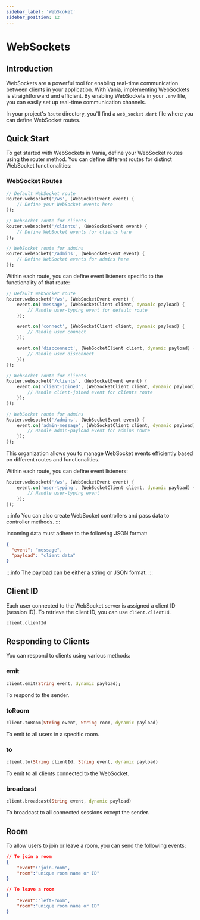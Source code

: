 ```yaml
---
sidebar_label: 'WebScoket'
sidebar_position: 12
---
```


# WebSockets

## Introduction

WebSockets are a powerful tool for enabling real-time communication between clients in your application. With Vania, implementing WebSockets is straightforward and efficient. By enabling WebSockets in your `.env` file, you can easily set up real-time communication channels.

In your project's `Route` directory, you'll find a `web_socket.dart` file where you can define WebSocket routes.

## Quick Start

To get started with WebSockets in Vania, define your WebSocket routes using the router method. You can define different routes for distinct WebSocket functionalities:

### WebSocket Routes

```dart
// Default WebSocket route
Router.websocket('/ws', (WebSocketEvent event) {
    // Define your WebSocket events here
});

// WebSocket route for clients
Router.websocket('/clients', (WebSocketEvent event) {
    // Define WebSocket events for clients here
});

// WebSocket route for admins
Router.websocket('/admins', (WebSocketEvent event) {
    // Define WebSocket events for admins here
});
```

Within each route, you can define event listeners specific to the functionality of that route:

```dart
// Default WebSocket route
Router.websocket('/ws', (WebSocketEvent event) {
    event.on('message', (WebSocketClient client, dynamic payload) {
        // Handle user-typing event for default route
    });

    event.on('connect', (WebSocketClient client, dynamic payload) {
        // Handle user connect
    });

    event.on('discconnect', (WebSocketClient client, dynamic payload) {
        // Handle user disconnect
    });
});

// WebSocket route for clients
Router.websocket('/clients', (WebSocketEvent event) {
    event.on('client-joined', (WebSocketClient client, dynamic payload) {
        // Handle client-joined event for clients route
    });
});

// WebSocket route for admins
Router.websocket('/admins', (WebSocketEvent event) {
    event.on('admin-message', (WebSocketClient client, dynamic payload) {
        // Handle admin-payload event for admins route
    });
});
```

This organization allows you to manage WebSocket events efficiently based on different routes and functionalities.

Within each route, you can define event listeners:

```dart
Router.websocket('/ws', (WebSocketEvent event) {
    event.on('user-typing', (WebSocketClient client, dynamic payload) {
        // Handle user-typing event
    });
});
```

:::info
You can also create WebSocket controllers and pass data to controller methods.
:::

Incoming data must adhere to the following JSON format:

```json
{
  "event": "message",
  "payload": "client data"
}
```

:::info
The payload can be either a string or JSON format.
:::

## Client ID

Each user connected to the WebSocket server is assigned a client ID (session ID). To retrieve the client ID, you can use `client.clientId`.

```dart
client.clientId
```

## Responding to Clients

You can respond to clients using various methods:

### emit

```dart
client.emit(String event, dynamic payload);
```

To respond to the sender.

### toRoom

```dart
client.toRoom(String event, String room, dynamic payload)
```

To emit to all users in a specific room.

### to

```dart
client.to(String clientId, String event, dynamic payload)
```

To emit to all clients connected to the WebSocket.

### broadcast

```dart
client.broadcast(String event, dynamic payload)
```

To broadcast to all connected sessions except the sender.

## Room

To allow users to join or leave a room, you can send the following events:

```json
// To join a room
{
    "event":"join-room",
    "room":"unique room name or ID"
}

// To leave a room
{
    "event":"left-room",
    "room":"unique room name or ID"
}

```
